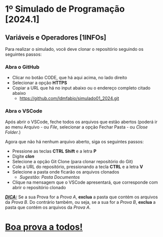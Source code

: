 # 1º Simulado de Programação [2024.1]

## Variáveis e Operadores [1INFOs]

Para realizar o simulado, você deve clonar o repositório seguindo os seguintes passos:

### **Abra o GitHub**
- Clicar no botão CODE, que há aqui acima, no lado direito
- Selecionar a opção **HTTPS**
- Copiar a URL que há no input abaixo ou o endereço completo citado abaixo
  - https://github.com/ldmfabio/simulado01_2024.git

### **Abra o VSCode**

Após abrir o VSCode, feche todos os arquivos que estão abertos (poderá ir ao menu Arquivo - ou _File_, selecionar a opção Fechar Pasta - ou _Close Folder_.)

Agora que não há nenhum arquivo aberto, siga os seguintes passos:
- Pressione as teclas **CTRL** **Shift** e a letra **P**
- Digite ***clon***
- Selecione a opção Git Clone (para clonar repositório do Git)
- Cole a URL do repositório, pressionando a tecla **CTRL** e a letra **V**
- Selecione a pasta onde ficarão os arquivos clonados
  - _Sugestão: Pasta Documentos_
- Clique na mensagem que o VSCode apresentará, que corresponde com abrir o repositório clonado


<u>***DICA:***</u>
Se a sua Prova for a _Prova A_, **exclua** a pasta que contém os arquivos da _Prova B_. Do contrário também, ou seja, se a sua for a _Prova B_, **exclua** a pasta que contém os arquivos da _Prova A_.


# 
# **<u>Boa prova a todos!</u>**